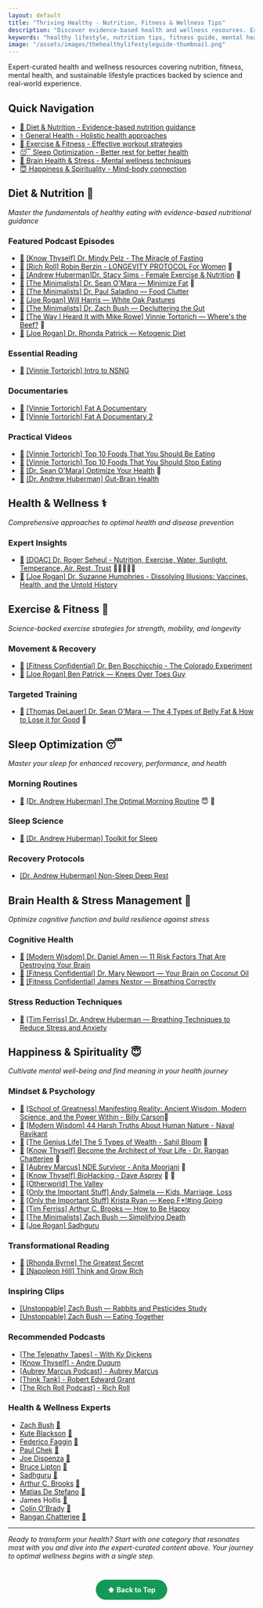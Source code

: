 ```yaml
---
layout: default
title: "Thriving Healthy - Nutrition, Fitness & Wellness Tips"
description: "Discover evidence-based health and wellness resources. Expert-curated content on nutrition, fitness, mental health, sleep optimization, and sustainable lifestyle changes."
keywords: "healthy lifestyle, nutrition tips, fitness guide, mental health, wellness, diet advice, exercise routines, sleep optimization, stress management"
image: "/assets/images/thehealthylifestyleguide-thumbnail.png"
---
```


<div class="intro-text">
  <p>Expert-curated health and wellness resources covering nutrition, fitness, mental health, and sustainable lifestyle practices backed by science and real-world experience.</p>
</div>

<div class="quick-navigation">
  <h2>Quick Navigation</h2>
  <ul>
    <li><a href="#diet--nutrition-">🍖 Diet & Nutrition - Evidence-based nutrition guidance</a></li>
    <li><a href="#health--wellness-">⚕️ General Health - Holistic health approaches</a></li>
    <li><a href="#exercise--fitness-">💪 Exercise & Fitness - Effective workout strategies</a></li>
    <li><a href="#sleep-optimization-">😴 Sleep Optimization - Better rest for better health</a></li>
    <li><a href="#brain-health--stress-management-">🧠 Brain Health & Stress - Mental wellness techniques</a></li>
    <li><a href="#happiness--spirituality-">😇 Happiness & Spirituality - Mind-body connection</a></li>
  </ul>
</div>

## Diet & Nutrition 🍖
*Master the fundamentals of healthy eating with evidence-based nutritional guidance*

### Featured Podcast Episodes
- [📝](/notes/diet/The-Miracle-of-Fasting) [[Know Thyself] Dr. Mindy Pelz - The Miracle of Fasting](https://www.youtube.com/watch?v=pgWnbRg5-cg) 
- [📝](/notes/diet/Longevity-Protocol-For-Women/) [[Rich Roll] Robin Berzin - LONGEVITY PROTOCOL For Women](https://www.youtube.com/watch?v=P28Pqr9BSWw) 💪
- [📝](/notes/diet/Female-Exercise-and-Nutrition) [[Andrew Huberman]Dr. Stacy Sims - Female Exercise & Nutrition](https://www.youtube.com/watch?v=pZX8ikmWvEU) 💪
- [📝](/notes/diet/Minimize-Fat) [[The Minimalists] Dr. Sean O'Mara — Minimize Fat](https://www.theminimalists.com/podcast/#408) 💪 
- [📝](/notes/diet/Food-Clutter/) [[The Minimalists] Dr. Paul Saladino — Food Clutter](https://www.theminimalists.com/podcast/#384)
- [📝](/notes/diet/White-Oak-Pastures/) [[Joe Rogan] Will Harris — White Oak Pastures](https://open.spotify.com/episode/0qf7CYEhxSFPAcdSw1JJMY?si=b6f7eaae9e1b45f2)
- [📝](/notes/diet/Decluttering-the-Gut/) [[The Minimalists] Dr. Zach Bush — Decluttering the Gut](https://www.theminimalists.com/podcast/#398)
- [📝](/notes/diet/Wheres-the-Beef/) [[The Way I Heard It with Mike Rowe] Vinnie Tortorich — Where's the Beef?](https://podcasts.apple.com/us/podcast/244-wheres-the-beef/id1087110764?i=1000555585865) 💪
- [📝](/notes/diet/Ketogenic-Diet/) [[Joe Rogan] Dr. Rhonda Patrick — Ketogenic Diet](https://open.spotify.com/episode/7y8MKnfhML6KzvA6GVd83B?si=mrIaUnsMTLuD0DnTR39GkQ)

### Essential Reading
- [📝](/notes/diet/Intro-To-NSNG/) [[Vinnie Tortorich] Intro to NSNG](https://nsng.vinnietortorich.com/product/intro-to-nsng/)

### Documentaries
- [📝](/notes/diet/Fat-A-Documentary/) [[Vinnie Tortorich] Fat A Documentary](https://www.youtube.com/watch?v=iVJM_0XEiBI)
- [📝](/notes/diet/Fat-A-Documentary-2/) [[Vinnie Tortorich] Fat A Documentary 2](https://www.youtube.com/watch?v=AoPisYHbMcg)

### Practical Videos
- [📝](/notes/diet/Top-10-Foods-To-Eat/) [[Vinnie Tortorich] Top 10 Foods That You Should Be Eating](https://youtu.be/2-fHQIhVAGA?si=wvBa12QBylM-ltn0)
- [📝](/notes/diet/Top-10-Foods-To-Stop-Eating/) [[Vinnie Tortorich] Top 10 Foods That You Should Stop Eating](https://youtu.be/3oVdksMTJ50?si=h5iZRlqMw9UgcXPb)
- [📝](/notes/diet/Optimize-Your-Health/) [[Dr. Sean O'Mara] Optimize Your Health](https://youtu.be/XuFD5tMz9M0?si=f8SKPcSGIEqInaWs) 💪
- [📝](/notes/diet/Gut-Brain-Health/) [[Dr. Andrew Huberman] Gut-Brain Health](https://youtu.be/pvI1vLHV0Mo?si=-KyK2ta83Fo6_BV1)

## Health & Wellness ⚕️
*Comprehensive approaches to optimal health and disease prevention*

### Expert Insights
- [📝](/notes/health/NEW-START/) [[DOAC] Dr. Roger Seheul - Nutrition, Exercise, Water, Sunlight, Temperance, Air, Rest, Trust](https://www.youtube.com/watch?v=wQJlGHVmdrA) 🍖💪🧠😴😇
- [📝](/notes/health/Suzanne-Humphries/) [[Joe Rogan] Dr. Suzanne Humphries - Dissolving Illusions: Vaccines, Health, and the Untold History](https://www.youtube.com/watch?v=207W1A_bJqI)

## Exercise & Fitness 💪
*Science-backed exercise strategies for strength, mobility, and longevity*

### Movement & Recovery
- [📝](/notes/exercise/The-Colorado-Experiment/) [[Fitness Confidential] Dr. Ben Bocchicchio - The Colorado Experiment](https://youtu.be/P4hq8sIvb3c?si=UDeE7TohFACTllJF)
- [📝](/notes/exercise/Knees-Over-Toes-Guy/) [[Joe Rogan] Ben Patrick — Knees Over Toes Guy](https://open.spotify.com/episode/2zfpB6RoKwylk3DbN3GXA0?si=de02e3493ef74d07)

### Targeted Training
- [📝](/notes/exercise/Lose-Belly-Fat/) [[Thomas DeLauer] Dr. Sean O'Mara — The 4 Types of Belly Fat & How to Lose it for Good](https://www.youtube.com/watch?v=eDJzxlcNiNA) 🍖

## Sleep Optimization 😴
*Master your sleep for enhanced recovery, performance, and health*

### Morning Routines
- [📝](/notes/sleep/Optimal-Morning-Routine/) [[Dr. Andrew Huberman] The Optimal Morning Routine](https://youtu.be/gR_f-iwUGY4?si=ToyBFRHMwhTv3aCS) 😇 🧠

### Sleep Science
- [📝](/notes/sleep/Toolkit-For-Sleep/) [[Dr. Andrew Huberman] Toolkit for Sleep](https://www.hubermanlab.com/newsletter/toolkit-for-sleep)

### Recovery Protocols
- [[Dr. Andrew Huberman] Non-Sleep Deep Rest](https://www.youtube.com/watch?v=YrubXRXwxJc)

## Brain Health & Stress Management 🧠
*Optimize cognitive function and build resilience against stress*

### Cognitive Health
- [📝](/notes/brain/Risk-Factors-Destroying-Brain/) [[Modern Wisdom] Dr. Daniel Amen — 11 Risk Factors That Are Destroying Your Brain](https://www.youtube.com/watch?v=RUApBlqr7FM)
- [📝](/notes/brain/Your-Brain-on-Coconut-Oil/) [[Fitness Confidential] Dr. Mary Newport — Your Brain on Coconut Oil](https://youtu.be/Xk5_8v5qLNo?si=J5WwSy52_homs-Wh)
- [📝](/notes/brain/Breathing-Correctly/) [[Fitness Confidential] James Nestor — Breathing Correctly](https://youtu.be/5OKoZLS-h5g?si=4lfYR-vj0Fc8FE1V)

### Stress Reduction Techniques
- [📝](/notes/brain/Breathing-Techniques-to-Reduce-Stress/) [[Tim Ferriss] Dr. Andrew Huberman — Breathing Techniques to Reduce Stress and Anxiety](https://youtu.be/kSZKIupBUuc?si=sx_otgGYF73ukiz_)

## Happiness & Spirituality 😇
*Cultivate mental well-being and find meaning in your health journey*

### Mindset & Psychology
- [📝](/notes/happiness/Billy-Carson-School-Greatness/) [[School of Greatness] Manifesting Reality: Ancient Wisdom, Modern Science, and the Power Within - Billy Carson](https://www.youtube.com/watch?v=nHb1YPqUH1Y)🧠
- [📝](/notes/happiness/Naval-Modern-Wisdom/) [[Modern Wisdom] 44 Harsh Truths About Human Nature - Naval Ravikant](https://www.youtube.com/watch?v=KyfUysrNaco)
- [📝](/notes/happiness/Sahil-Bloom-5-Types-Of-Wealth/) [[The Genius Life] The 5 Types of Wealth - Sahil Bloom](https://www.youtube.com/watch?v=iNBoeOGMHTE) 💪
- [📝](/notes/happiness/Architect-Your-Life/) [[Know Thyself] Become the Architect of Your Life - Dr. Rangan Chatterjee](https://www.youtube.com/watch?v=oFmNKGL0gU0) 🍖
- [📝](/notes/happiness/Anita-Moorjani-NDE/) [[Aubrey Marcus] NDE Survivor - Anita Moorjani](https://www.youtube.com/watch?v=6Po0qnuA3Vo) 🧠
- [📝](/notes/happiness/Dave-Asprey-BioHacking/) [[Know Thyself] BioHacking - Dave Asprey](https://www.youtube.com/watch?v=ipe3GM30wZw) 🍖 🧠
- [📝](/notes/happiness/The-Valley/) [[Otherworld] The Valley](https://open.spotify.com/episode/4g1RHKTzlSkZ5nJeMKIXjb)
- [📝](/notes/happiness/Andy-Salmela/) [[Only the Important Stuff] Andy Salmela — Kids, Marriage, Loss](https://open.spotify.com/episode/5d5E5LUmBOLlazJ93wPRMT)
- [📝](/notes/happiness/Krista-Ryan-Keep-Going/) [[Only the Important Stuff] Krista Ryan — Keep F*!#ing Going](https://open.spotify.com/episode/5cUHRSIQ3XV9WpGC6Yugdb)
- [📝](/notes/happiness/Arthur-Brooks-How-To-Be-Happy/) [[Tim Ferriss] Arthur C. Brooks — How to Be Happy](https://tim.blog/2023/09/11/arthur-c-brooks/)
- [📝](/notes/happiness/Zach-Bush-Simplifying-Death/) [[The Minimalists] Zach Bush — Simplifying Death](https://www.theminimalists.com/podcast/#362)
- [📝](/notes/happiness/Sadhguru/) [[Joe Rogan] Sadhguru](https://www.youtube.com/watch?v=_cPD7l1LEDA)

### Transformational Reading
- [📝](/notes/happiness/The-Greatest-Secret/) [[Rhonda Byrne] The Greatest Secret](https://www.amazon.com/The-Greatest-Secret/dp/B08GNDRZ3T/ref=tmm_aud_swatch_0?_encoding=UTF8&qid=&sr=)
- [📝](/notes/happiness/Think-And-Grow-Rich/) [[Napoleon Hill] Think and Grow Rich](https://www.amazon.com/Think-Grow-Rich-Landmark-Bestseller/dp/1585424331)

### Inspiring Clips
- [[Unstoppable] Zach Bush — Rabbits and Pesticides Study](https://youtube.com/clip/Ugkx1mJ0yyrcWatebI5KA_ByXTdwd3c0mabA?si=BETEpvHDvMyG7F9Q)
- [[Unstoppable] Zach Bush — Eating Together](https://youtube.com/clip/Ugkx5aGBx3qXld3O6Qn1lC4Dj_8O70jW1DcK?si=e-e0h9WpGWpy4UIo)

### Recommended Podcasts
- [[The Telepathy Tapes] - With Ky Dickens](https://thetelepathytapes.com/)
- [[Know Thyself] - Andre Duqum](https://www.youtube.com/playlist?list=PLcdXvEekPv1GRqbvjVf41TrYQhjHRO1_q)
- [[Aubrey Marcus Podcast] - Aubrey Marcus](https://www.aubreymarcus.com/blogs/aubrey-marcus-podcast)
- [[Think Tank] - Robert Edward Grant](https://robertedwardgrant.com/podcast/)
- [[The Rich Roll Podcast] - Rich Roll](https://www.richroll.com/all-episodes/)

### Health & Wellness Experts
- [Zach Bush](https://x.com/DrZachBush) [🔗](https://zachbushmd.com/) 
- [Kute Blackson](https://x.com/kuteblackson) [🔗](https://kuteblackson.com/)
- [Federico Faggin](https://x.com/fedefaggin) [🔗](https://www.federicofaggin.com/)
- [Paul Chek](https://x.com/PaulChek) [🔗](https://chekinstitute.com/)
- [Joe Dispenza](https://x.com/DrJoeDispenza) [🔗](https://drjoedispenza.com/)
- [Bruce Lipton](https://x.com/biologyofbelief) [🔗](https://www.brucelipton.com/)
- [Sadhguru](https://x.com/SadhguruJV) [🔗](https://isha.sadhguru.org/us/en)
- [Arthur C. Brooks](https://x.com/arthurbrooks) [🔗](https://arthurbrooks.com/)
- [Matias De Stefano](https://x.com/destefanomatias) [🔗](https://matiasdestefano.org/en/frontpage/)
- James Hollis [🔗](https://jameshollis.net/)
- [Colin O'Brady](https://x.com/colinobrady) [🔗](https://www.colinobrady.com/)
- [Rangan Chatterjee](https://x.com/drchatterjeeuk) [🔗](https://drchatterjee.com/)

---

*Ready to transform your health? Start with one category that resonates most with you and dive into the expert-curated content above. Your journey to optimal wellness begins with a single step.*

<div style="text-align: center; margin: 40px 0;">
  <a href="#quick-navigation" style="background: #159957; color: white; padding: 12px 24px; border-radius: 25px; text-decoration: none; font-weight: bold; display: inline-block; transition: all 0.3s ease;" onmouseover="this.style.background='#1e7e34'; this.style.transform='translateY(-2px)'" onmouseout="this.style.background='#159957'; this.style.transform='translateY(0)'">
    ⬆️ Back to Top
  </a>
</div>